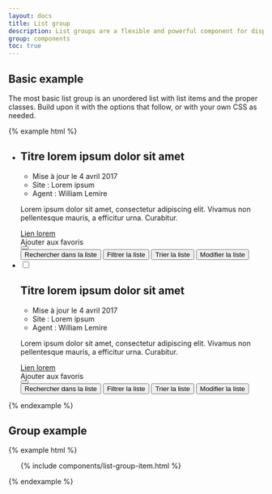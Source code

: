 ```yaml
---
layout: docs
title: List group
description: List groups are a flexible and powerful component for displaying a series of content. Modify and extend them to support just about any content within.
group: components
toc: true
---
```


## Basic example

The most basic list group is an unordered list with list items and the proper classes. Build upon it with the options that follow, or with your own CSS as needed.

{% example html %}
<ul class="list-group">
  <li class="list-group-item management-item">
    <div class="management-item-content">
      <div class="management-item-symbol">
        <i class="icons-document icon-size-1x25"></i>
      </div>
      <div class="management-item-main">
        <h2>Titre lorem ipsum dolor sit amet</h2>
        <ul class="meta-list font-weight-medium">
          <li class="meta-list-item">Mise à jour le 4 avril 2017</li>
          <li class="meta-list-item separator">Site : Lorem ipsum</li>
          <li class="meta-list-item separator separator separator-sm-none separator-md-none">Agent : William Lemire</li>
        </ul>
        <p class="mb-0 d-none d-lg-block">Lorem ipsum dolor sit amet, consectetur adipiscing elit. Vivamus non pellentesque mauris, a efficitur urna. Curabitur.</p>
        <a href="#" class="btn btn-link mt-2">Lien lorem <i class="icons-arrow-next icon-size-x5 ml-2"></i></a>
      </div>
      <div class="management-item-action">
        <div class="btn btn-only-icon btn-favorite active d-none d-lg-block">
          <span class="sr-only">Ajouter aux favoris</span>
          <i class="icons-favorite-on icon-size-1x25"></i>
        </div>
        <div class="btn-group dropdown">
          <button type="button" class="btn btn-options dropdown-toggle" data-toggle="dropdown" aria-haspopup="true" aria-expanded="false">
            <i class="icons-options icon-size-1x75"></i>
          </button>
          <div class="dropdown-menu dropdown-menu-right">
            <button class="dropdown-item" type="button">Rechercher dans la liste</button>
            <button class="dropdown-item" type="button">Filtrer la liste</button>
            <button class="dropdown-item" type="button">Trier la liste</button>
            <button class="dropdown-item" type="button">Modifier la liste</button>
          </div>
        </div>
      </div>
    </div>
  </li>
  <li class="list-group-item management-item">
    <div class="management-item-content">
      <div class="management-item-input">
        <div class="custom-control custom-checkbox">
          <input type="checkbox" class="custom-control-input" id="managementExample{{ i }}">
          <label class="custom-control-label" for="managementExample{{ i }}"></label>
        </div>
      </div>
      <div class="management-item-symbol">
        <i class="icons-document icon-size-1x25"></i>
      </div>
      <div class="management-item-main">
        <h2>Titre lorem ipsum dolor sit amet</h2>
        <ul class="meta-list font-weight-medium">
          <li class="meta-list-item">Mise à jour le 4 avril 2017</li>
          <li class="meta-list-item separator">Site : Lorem ipsum</li>
          <li class="meta-list-item separator separator separator-sm-none separator-md-none">Agent : William Lemire</li>
        </ul>
        <p class="mb-0 d-none d-lg-block">Lorem ipsum dolor sit amet, consectetur adipiscing elit. Vivamus non pellentesque mauris, a efficitur urna. Curabitur.</p>
        <a href="#" class="btn btn-link mt-2">Lien lorem <i class="icons-arrow-next icon-size-x5 ml-2"></i></a>
      </div>
      <div class="management-item-action">
        <div class="btn btn-only-icon btn-favorite d-none d-lg-block">
          <span class="sr-only">Ajouter aux favoris</span>
          <i class="icons-favorite-on icon-size-1x25"></i>
        </div>
        <div class="btn-group dropdown">
          <button type="button" class="btn btn-options dropdown-toggle" data-toggle="dropdown" aria-haspopup="true" aria-expanded="false">
            <i class="icons-options icon-size-1x75"></i>
          </button>
          <div class="dropdown-menu dropdown-menu-right">
            <button class="dropdown-item" type="button">Rechercher dans la liste</button>
            <button class="dropdown-item" type="button">Filtrer la liste</button>
            <button class="dropdown-item" type="button">Trier la liste</button>
            <button class="dropdown-item" type="button">Modifier la liste</button>
          </div>
        </div>
      </div>
    </div>
  </li>
</ul>
{% endexample %}

## Group example

{% example html %}
<ul class="list-group">
  {% include components/list-group-item.html %}
</ul>
{% endexample %}
